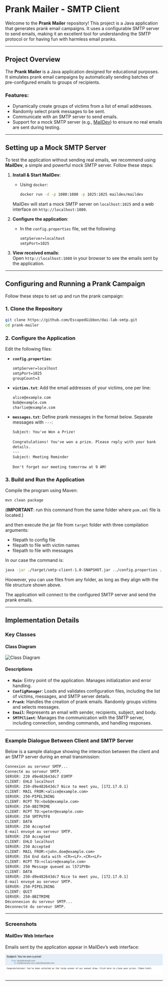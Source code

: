 
# Prank Mailer - SMTP Client  

Welcome to the **Prank Mailer** repository! This project is a Java application that generates prank email campaigns. It uses a configurable SMTP server to send emails, making it an excellent tool for understanding the SMTP protocol or for having fun with harmless email pranks.

---

## Project Overview  

The **Prank Mailer** is a Java application designed for educational purposes. It simulates prank email campaigns by automatically sending batches of pre-configured emails to groups of recipients.  

### Features:
- Dynamically create groups of victims from a list of email addresses.  
- Randomly select prank messages to be sent.  
- Communicate with an SMTP server to send emails.  
- Support for a mock SMTP server (e.g., [MailDev](https://maildev.github.io/maildev/)) to ensure no real emails are sent during testing.  

---

## Setting up a Mock SMTP Server  

To test the application without sending real emails, we recommend using **MailDev**, a simple and powerful mock SMTP server. Follow these steps:  

1. **Install & Start MailDev**:
   - Using `docker`:  
     ```bash
     docker run -d -p 1080:1080 -p 1025:1025 maildev/maildev
     ```

   MailDev will start a mock SMTP server on `localhost:1025` and a web interface on `http://localhost:1080`.

2. **Configure the application**:
   - In the `config.properties` file, set the following:
     ```properties
     smtpServer=localhost
     smtpPort=1025
     ```

3. **View received emails**:  
   Open `http://localhost:1080` in your browser to see the emails sent by the application.

---

## Configuring and Running a Prank Campaign  

Follow these steps to set up and run the prank campaign:  

### 1. Clone the Repository  
```bash
git clone https://github.com/EscapedGibbon/dai-lab-smtp.git
cd prank-mailer
```

### 2. Configure the Application  

Edit the following files:  

- **`config.properties`**:
  ```properties
  smtpServer=localhost
  smtpPort=1025
  groupCount=3
  ```

- **`victims.txt`**: Add the email addresses of your victims, one per line:
  ```plaintext
  alice@example.com
  bob@example.com
  charlie@example.com
  ```

- **`messages.txt`**: Define prank messages in the format below. Separate messages with `---`:
  ```plaintext
  Subject: You've Won a Prize!
  
  Congratulations! You've won a prize. Please reply with your bank details.
  ---
  Subject: Meeting Reminder
  
  Don't forget our meeting tomorrow at 9 AM!
  ```

### 3. Build and Run the Application  
Compile the program using Maven:  
```bash
mvn clean package
```
(**IMPORTANT**: run this command from the same folder where `pom.xml` file is located.)

and then execute the jar file from `target` folder with three compilation arguments:
 - filepath to config file
 - filepath to file with victim names
 - filepath to file with messages

In our case the command is:
```bash
java -jar ./target/smtp-client-1.0-SNAPSHOT.jar ../config.properties ../victims.txt ../messages.txt
```
Hoowever, you can use files from any folder, as long as they align with the file structure shown above.

The application will connect to the configured SMTP server and send the prank emails.

---

## Implementation Details  

### Key Classes  

#### **Class Diagram**  
![Class Diagram](./figures/class-diagram.png)  

#### **Descriptions**  
- **`Main`**: Entry point of the application. Manages initialization and error handling.  
- **`ConfigManager`**: Loads and validates configuration files, including the list of victims, messages, and SMTP server details.  
- **`Prank`**: Handles the creation of prank emails. Randomly groups victims and selects messages.  
- **`Email`**: Represents an email with sender, recipients, subject, and body.  
- **`SMTPClient`**: Manages the communication with the SMTP server, including connection, sending commands, and handling responses.  

---

### Example Dialogue Between Client and SMTP Server  

Below is a sample dialogue showing the interaction between the client and an SMTP server during an email transmission:

```plaintext
Connexion au serveur SMTP...
Connecté au serveur SMTP.
SERVER: 220 d9e482643dc7 ESMTP
CLIENT: EHLO localhost
SERVER: 250-d9e482643dc7 Nice to meet you, [172.17.0.1]
CLIENT: MAIL FROM:<alice@example.com>
SERVER: 250-PIPELINING
CLIENT: RCPT TO:<bob@example.com>
SERVER: 250-8BITMIME
CLIENT: RCPT TO:<peter@example.com>
SERVER: 250 SMTPUTF8
CLIENT: DATA
SERVER: 250 Accepted
E-mail envoyé au serveur SMTP.
SERVER: 250 Accepted
CLIENT: EHLO localhost
SERVER: 250 Accepted
CLIENT: MAIL FROM:<john.doe@example.com>
SERVER: 354 End data with <CR><LF>.<CR><LF>
CLIENT: RCPT TO:<claire@example.com>
SERVER: 250 Message queued as l571PYBn
CLIENT: DATA
SERVER: 250-d9e482643dc7 Nice to meet you, [172.17.0.1]
E-mail envoyé au serveur SMTP.
SERVER: 250-PIPELINING
CLIENT: QUIT
SERVER: 250-8BITMIME
Déconnexion du serveur SMTP...
Déconnecté du serveur SMTP.
```

---

### Screenshots  

#### MailDev Web Interface  
Emails sent by the application appear in MailDev’s web interface:  

![MailDev Example](./figures/maildev-screenshot.png)

---
